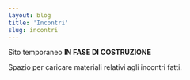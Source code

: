 ```yaml
---
layout: blog
title: 'Incontri'
slug: incontri
---
```


Sito temporaneo **IN FASE DI COSTRUZIONE**

Spazio per caricare materiali relativi agli incontri fatti.